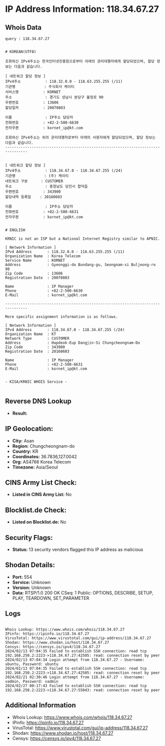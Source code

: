 # IP Address Information: 118.34.67.27

## Whois Data
```
query : 118.34.67.27


# KOREAN(UTF8)

조회하신 IPv4주소는 한국인터넷진흥원으로부터 아래의 관리대행자에게 할당되었으며, 할당 정보는 다음과 같습니다.

[ 네트워크 할당 정보 ]
IPv4주소           : 118.32.0.0 - 118.63.255.255 (/11)
기관명             : 주식회사 케이티
서비스명           : KORNET
주소               : 경기도 성남시 분당구 불정로 90
우편번호           : 13606
할당일자           : 20070803

이름               : IP주소 담당자
전화번호           : +82-2-500-6630
전자우편           : kornet_ip@kt.com

조회하신 IPv4주소는 위의 관리대행자로부터 아래의 사용자에게 할당되었으며, 할당 정보는 다음과 같습니다.
--------------------------------------------------------------------------------


[ 네트워크 할당 정보 ]
IPv4주소           : 118.34.67.0 - 118.34.67.255 (/24)
기관명             : (주) 케이티
네트워크 구분      : CUSTOMER
주소               : 충청남도 당진시 합덕읍
우편번호           : 343900
할당내역 등록일    : 20160603

이름               : IP주소 담당자
전화번호           : +82-2-500-6631
전자우편           : kornet_ip@kt.com


# ENGLISH

KRNIC is not an ISP but a National Internet Registry similar to APNIC.

[ Network Information ]
IPv4 Address       : 118.32.0.0 - 118.63.255.255 (/11)
Organization Name  : Korea Telecom
Service Name       : KORNET
Address            : Gyeonggi-do Bundang-gu, Seongnam-si Buljeong-ro 90
Zip Code           : 13606
Registration Date  : 20070803

Name               : IP Manager
Phone              : +82-2-500-6630
E-Mail             : kornet_ip@kt.com

--------------------------------------------------------------------------------

More specific assignment information is as follows.

[ Network Information ]
IPv4 Address       : 118.34.67.0 - 118.34.67.255 (/24)
Organization Name  : KT
Network Type       : CUSTOMER
Address            : Hapdeok-Eup Dangjin-Si Chungcheongnam-Do
Zip Code           : 343900
Registration Date  : 20160603

Name               : IP Manager
Phone              : +82-2-500-6631
E-Mail             : kornet_ip@kt.com


- KISA/KRNIC WHOIS Service -


```
## Reverse DNS Lookup
- **Result:** 

## IP Geolocation:
- **City:** Asan
- **Region:** Chungcheongnam-do
- **Country:** KR
- **Coordinates:** 36.7836,127.0042
- **Org:** AS4766 Korea Telecom
- **Timezone:** Asia/Seoul

## CINS Army List Check:
- **Listed in CINS Army List:** 
No

## Blocklist.de Check:
- **Listed on Blocklist.de:** 
No

## Security Flags:
- **Status:** 13 security vendors flagged this IP address as malicious

## Shodan Details:
- **Port:** 554
- **Service:** Unknown
- **Version:** Unknown
- **Data:** RTSP/1.0 200 OK
CSeq: 1
Public: OPTIONS, DESCRIBE, SETUP, PLAY, TEARDOWN, SET_PARAMETER



## Logs
```

Whois Lookup: https://www.whois.com/whois/118.34.67.27
IPinfo: https://ipinfo.io/118.34.67.27
VirusTotal: https://www.virustotal.com/gui/ip-address/118.34.67.27
Shodan: https://www.shodan.io/host/118.34.67.27
Censys: https://censys.io/ipv4/118.34.67.27
2024/02/13 07:04:35 Failed to establish SSH connection: read tcp 192.168.250.2:2223->118.34.67.27:42505: read: connection reset by peer
2024/02/13 07:04:34 Login attempt from 118.34.67.27 - Username: ubuntu, Password: ubuntu
2024/02/13 07:04:35 Failed to establish SSH connection: read tcp 192.168.250.2:2223->118.34.67.27:42505: read: connection reset by peer
2024/02/21 02:30:46 Login attempt from 118.34.67.27 - Username: vadmin, Password: vadmin
2024/02/27 00:17:43 Failed to establish SSH connection: read tcp 192.168.250.2:2223->118.34.67.27:55043: read: connection reset by peer

```
## Additional Information
- Whois Lookup: https://www.whois.com/whois/118.34.67.27
- IPinfo: https://ipinfo.io/118.34.67.27
- VirusTotal: https://www.virustotal.com/gui/ip-address/118.34.67.27
- Shodan: https://www.shodan.io/host/118.34.67.27
- Censys: https://censys.io/ipv4/118.34.67.27

